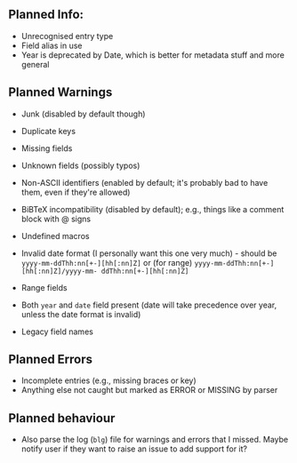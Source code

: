 ## Planned Info:
- Unrecognised entry type
- Field alias in use
- Year is deprecated by Date, which is better for metadata stuff and more general

## Planned Warnings
- Junk (disabled by default though)
- Duplicate keys
- Missing fields
- Unknown fields (possibly typos)
- Non-ASCII identifiers (enabled by default; it's probably bad to have them, even if they're allowed)
- BiBTeX incompatibility (disabled by default); e.g., things like a comment block with @ signs
- Undefined macros
- Invalid date format (I personally want this one very much) - should be `yyyy-mm-ddThh:nn[+-][hh[:nn]Z]` or (for range) `yyyy-mm-ddThh:nn[+-][hh[:nn]Z]/yyyy-mm- ddThh:nn[+-][hh[:nn]Z]`

- Range fields
- Both `year` and `date` field present (date will take precedence over year, unless the date format is invalid)
- Legacy field names

## Planned Errors
- Incomplete entries (e.g., missing braces or key)
- Anything else not caught but marked as ERROR or MISSING by parser


## Planned behaviour
- Also parse the log (`blg`) file for warnings and errors that I missed. Maybe notify user if they want to raise an issue to add support for it?
